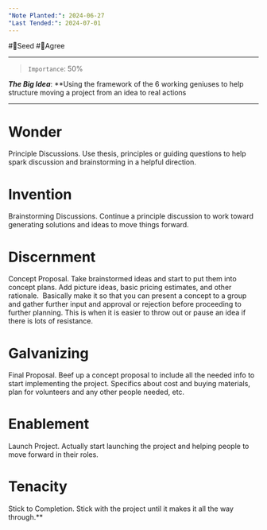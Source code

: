 ```yaml
---
"Note Planted:": 2024-06-27
"Last Tended:": 2024-07-01
---
```

#🌱Seed  #🙂Agree
****
> `Importance`: 50%
 
***The Big Idea***: **Using the framework of the 6 working geniuses to help structure moving a project from an idea to real actions

****
# Wonder

Principle Discussions. Use thesis, principles or guiding questions to help spark discussion and brainstorming in a helpful direction.  

# Invention

Brainstorming Discussions. Continue a principle discussion to work toward generating solutions and ideas to move things forward. 

# Discernment

Concept Proposal. Take brainstormed ideas and start to put them into concept plans. Add picture ideas, basic pricing estimates, and other rationale.  Basically make it so that you can present a concept to a group and gather further input and approval or rejection before proceeding to further planning. This is when it is easier to throw out or pause an idea if there is lots of resistance. 

# Galvanizing

Final Proposal. Beef up a concept proposal to include all the needed info to start implementing the project. Specifics about cost and buying materials, plan for volunteers and any other people needed, etc. 

# Enablement

Launch Project. Actually start launching the project and helping people to move forward in their roles.

# Tenacity

Stick to Completion. Stick with the project until it makes it all the way through.**
